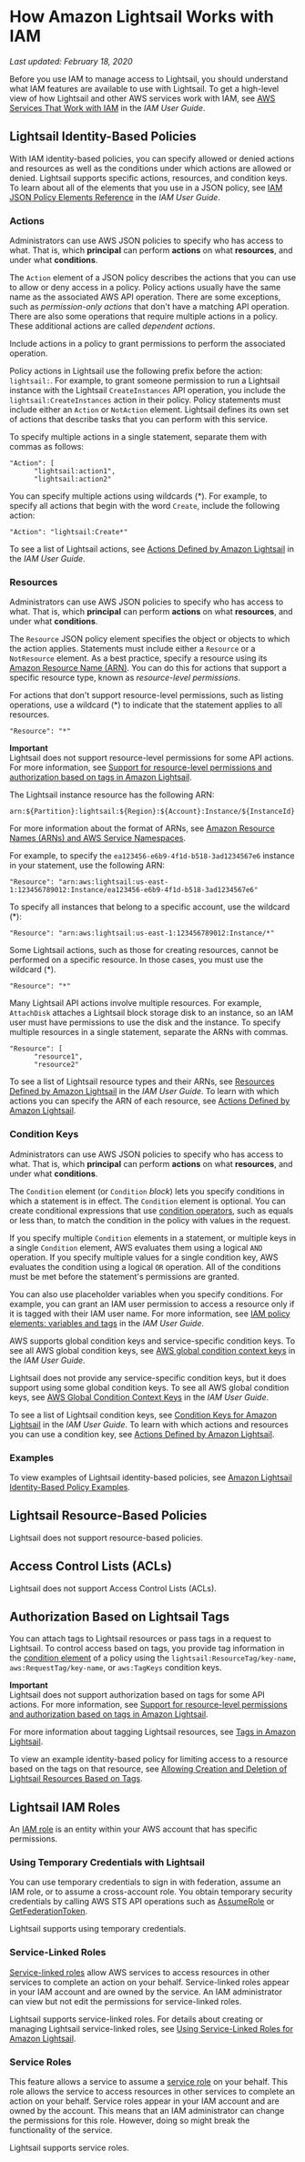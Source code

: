 # How Amazon Lightsail Works with IAM<a name="security_iam_service-with-iam"></a>

 *Last updated: February 18, 2020* 

Before you use IAM to manage access to Lightsail, you should understand what IAM features are available to use with Lightsail\. To get a high\-level view of how Lightsail and other AWS services work with IAM, see [AWS Services That Work with IAM](https://docs.aws.amazon.com/IAM/latest/UserGuide/reference_aws-services-that-work-with-iam.html) in the *IAM User Guide*\.

## Lightsail Identity\-Based Policies<a name="security_iam_service-with-iam-id-based-policies"></a>

With IAM identity\-based policies, you can specify allowed or denied actions and resources as well as the conditions under which actions are allowed or denied\. Lightsail supports specific actions, resources, and condition keys\. To learn about all of the elements that you use in a JSON policy, see [IAM JSON Policy Elements Reference](https://docs.aws.amazon.com/IAM/latest/UserGuide/reference_policies_elements.html) in the *IAM User Guide*\.

### Actions<a name="security_iam_service-with-iam-id-based-policies-actions"></a>

Administrators can use AWS JSON policies to specify who has access to what\. That is, which **principal** can perform **actions** on what **resources**, and under what **conditions**\.

The `Action` element of a JSON policy describes the actions that you can use to allow or deny access in a policy\. Policy actions usually have the same name as the associated AWS API operation\. There are some exceptions, such as *permission\-only actions* that don't have a matching API operation\. There are also some operations that require multiple actions in a policy\. These additional actions are called *dependent actions*\.

Include actions in a policy to grant permissions to perform the associated operation\.

Policy actions in Lightsail use the following prefix before the action: `lightsail:`\. For example, to grant someone permission to run a Lightsail instance with the Lightsail `CreateInstances` API operation, you include the `lightsail:CreateInstances` action in their policy\. Policy statements must include either an `Action` or `NotAction` element\. Lightsail defines its own set of actions that describe tasks that you can perform with this service\.

To specify multiple actions in a single statement, separate them with commas as follows:

```
"Action": [
      "lightsail:action1",
      "lightsail:action2"
```

You can specify multiple actions using wildcards \(\*\)\. For example, to specify all actions that begin with the word `Create`, include the following action:

```
"Action": "lightsail:Create*"
```

To see a list of Lightsail actions, see [Actions Defined by Amazon Lightsail](https://docs.aws.amazon.com/IAM/latest/UserGuide/list_amazonlightsail.html#amazonlightsail-actions-as-permissions) in the *IAM User Guide*\.

### Resources<a name="security_iam_service-with-iam-id-based-policies-resources"></a>

Administrators can use AWS JSON policies to specify who has access to what\. That is, which **principal** can perform **actions** on what **resources**, and under what **conditions**\.

The `Resource` JSON policy element specifies the object or objects to which the action applies\. Statements must include either a `Resource` or a `NotResource` element\. As a best practice, specify a resource using its [Amazon Resource Name \(ARN\)](https://docs.aws.amazon.com/general/latest/gr/aws-arns-and-namespaces.html)\. You can do this for actions that support a specific resource type, known as *resource\-level permissions*\.

For actions that don't support resource\-level permissions, such as listing operations, use a wildcard \(\*\) to indicate that the statement applies to all resources\.

```
"Resource": "*"
```

**Important**  
Lightsail does not support resource\-level permissions for some API actions\. For more information, see [Support for resource\-level permissions and authorization based on tags in Amazon Lightsail](resource-level-permissions-and-auth-based-on-tags-support.md)\.

The Lightsail instance resource has the following ARN:

```
arn:${Partition}:lightsail:${Region}:${Account}:Instance/${InstanceId}
```

For more information about the format of ARNs, see [Amazon Resource Names \(ARNs\) and AWS Service Namespaces](https://docs.aws.amazon.com/general/latest/gr/aws-arns-and-namespaces.html)\.

For example, to specify the `ea123456-e6b9-4f1d-b518-3ad1234567e6` instance in your statement, use the following ARN:

```
"Resource": "arn:aws:lightsail:us-east-1:123456789012:Instance/ea123456-e6b9-4f1d-b518-3ad1234567e6"
```

To specify all instances that belong to a specific account, use the wildcard \(\*\):

```
"Resource": "arn:aws:lightsail:us-east-1:123456789012:Instance/*"
```

Some Lightsail actions, such as those for creating resources, cannot be performed on a specific resource\. In those cases, you must use the wildcard \(\*\)\.

```
"Resource": "*"
```

Many Lightsail API actions involve multiple resources\. For example, `AttachDisk` attaches a Lightsail block storage disk to an instance, so an IAM user must have permissions to use the disk and the instance\. To specify multiple resources in a single statement, separate the ARNs with commas\. 

```
"Resource": [
      "resource1",
      "resource2"
```

To see a list of Lightsail resource types and their ARNs, see [Resources Defined by Amazon Lightsail](https://docs.aws.amazon.com/IAM/latest/UserGuide/list_amazonlightsail.html#amazonlightsail-resources-for-iam-policies) in the *IAM User Guide*\. To learn with which actions you can specify the ARN of each resource, see [Actions Defined by Amazon Lightsail](https://docs.aws.amazon.com/IAM/latest/UserGuide/list_amazonlightsail.html#amazonlightsail-actions-as-permissions)\.

### Condition Keys<a name="security_iam_service-with-iam-id-based-policies-conditionkeys"></a>

Administrators can use AWS JSON policies to specify who has access to what\. That is, which **principal** can perform **actions** on what **resources**, and under what **conditions**\.

The `Condition` element \(or `Condition` *block*\) lets you specify conditions in which a statement is in effect\. The `Condition` element is optional\. You can create conditional expressions that use [condition operators](https://docs.aws.amazon.com/IAM/latest/UserGuide/reference_policies_elements_condition_operators.html), such as equals or less than, to match the condition in the policy with values in the request\. 

If you specify multiple `Condition` elements in a statement, or multiple keys in a single `Condition` element, AWS evaluates them using a logical `AND` operation\. If you specify multiple values for a single condition key, AWS evaluates the condition using a logical `OR` operation\. All of the conditions must be met before the statement's permissions are granted\.

 You can also use placeholder variables when you specify conditions\. For example, you can grant an IAM user permission to access a resource only if it is tagged with their IAM user name\. For more information, see [IAM policy elements: variables and tags](https://docs.aws.amazon.com/IAM/latest/UserGuide/reference_policies_variables.html) in the *IAM User Guide*\. 

AWS supports global condition keys and service\-specific condition keys\. To see all AWS global condition keys, see [AWS global condition context keys](https://docs.aws.amazon.com/IAM/latest/UserGuide/reference_policies_condition-keys.html) in the *IAM User Guide*\.

Lightsail does not provide any service\-specific condition keys, but it does support using some global condition keys\. To see all AWS global condition keys, see [AWS Global Condition Context Keys](https://docs.aws.amazon.com/IAM/latest/UserGuide/reference_policies_condition-keys.html) in the *IAM User Guide*\.

To see a list of Lightsail condition keys, see [Condition Keys for Amazon Lightsail](https://docs.aws.amazon.com/IAM/latest/UserGuide/list_amazonlightsail.html#amazonlightsail-policy-keys) in the *IAM User Guide*\. To learn with which actions and resources you can use a condition key, see [Actions Defined by Amazon Lightsail](https://docs.aws.amazon.com/IAM/latest/UserGuide/list_amazonlightsail.html#amazonlightsail-actions-as-permissions)\.

### Examples<a name="security_iam_service-with-iam-id-based-policies-examples"></a>

To view examples of Lightsail identity\-based policies, see [Amazon Lightsail Identity\-Based Policy Examples](security_iam_id-based-policy-examples.md)\.

## Lightsail Resource\-Based Policies<a name="security_iam_service-with-iam-resource-based-policies"></a>

Lightsail does not support resource\-based policies\.

## Access Control Lists \(ACLs\)<a name="security_iam_service-with-iam-acls"></a>

Lightsail does not support Access Control Lists \(ACLs\)\.

## Authorization Based on Lightsail Tags<a name="security_iam_service-with-iam-tags"></a>

You can attach tags to Lightsail resources or pass tags in a request to Lightsail\. To control access based on tags, you provide tag information in the [condition element](https://docs.aws.amazon.com/IAM/latest/UserGuide/reference_policies_elements_condition.html) of a policy using the `lightsail:ResourceTag/key-name`, `aws:RequestTag/key-name`, or `aws:TagKeys` condition keys\.

**Important**  
Lightsail does not support authorization based on tags for some API actions\. For more information, see [Support for resource\-level permissions and authorization based on tags in Amazon Lightsail](resource-level-permissions-and-auth-based-on-tags-support.md)\.

For more information about tagging Lightsail resources, see [Tags in Amazon Lightsail](amazon-lightsail-tags.md)\.

To view an example identity\-based policy for limiting access to a resource based on the tags on that resource, see [Allowing Creation and Deletion of Lightsail Resources Based on Tags](https://lightsail.aws.amazon.com/ls/docs/en_us/articles/security_iam_id-based-policy-examples#security_iam_id-based-policy-examples-view-widget-tags)\.

## Lightsail IAM Roles<a name="security_iam_service-with-iam-roles"></a>

An [IAM role](https://docs.aws.amazon.com/IAM/latest/UserGuide/id_roles.html) is an entity within your AWS account that has specific permissions\.

### Using Temporary Credentials with Lightsail<a name="security_iam_service-with-iam-roles-tempcreds"></a>

You can use temporary credentials to sign in with federation, assume an IAM role, or to assume a cross\-account role\. You obtain temporary security credentials by calling AWS STS API operations such as [AssumeRole](https://docs.aws.amazon.com/STS/latest/APIReference/API_AssumeRole.html) or [GetFederationToken](https://docs.aws.amazon.com/STS/latest/APIReference/API_GetFederationToken.html)\. 

Lightsail supports using temporary credentials\. 

### Service\-Linked Roles<a name="security_iam_service-with-iam-roles-service-linked"></a>

[Service\-linked roles](https://docs.aws.amazon.com/IAM/latest/UserGuide/id_roles_terms-and-concepts.html#iam-term-service-linked-role) allow AWS services to access resources in other services to complete an action on your behalf\. Service\-linked roles appear in your IAM account and are owned by the service\. An IAM administrator can view but not edit the permissions for service\-linked roles\.

Lightsail supports service\-linked roles\. For details about creating or managing Lightsail service\-linked roles, see [Using Service\-Linked Roles for Amazon Lightsail](amazon-lightsail-using-service-linked-roles.md)\.

### Service Roles<a name="security_iam_service-with-iam-roles-service"></a>

This feature allows a service to assume a [service role](https://docs.aws.amazon.com/IAM/latest/UserGuide/id_roles_terms-and-concepts.html#iam-term-service-role) on your behalf\. This role allows the service to access resources in other services to complete an action on your behalf\. Service roles appear in your IAM account and are owned by the account\. This means that an IAM administrator can change the permissions for this role\. However, doing so might break the functionality of the service\.

Lightsail supports service roles\. 